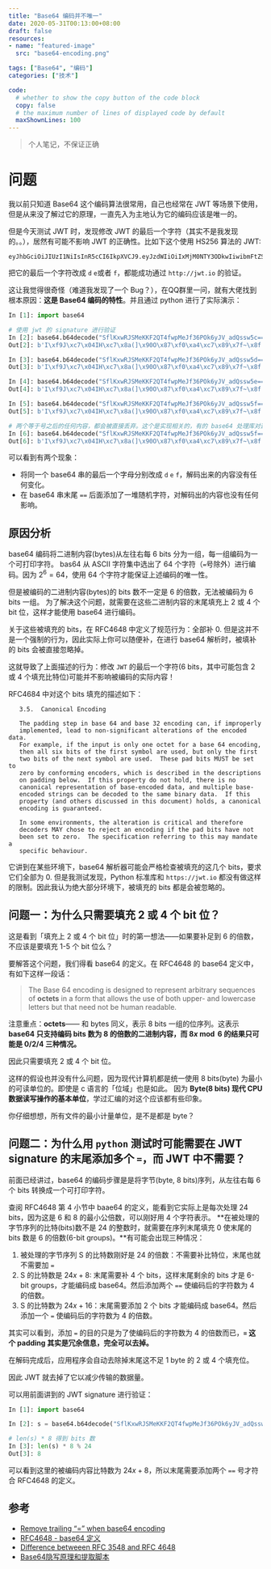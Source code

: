 ```yaml
---
title: "Base64 编码并不唯一"
date: 2020-05-31T00:13:00+08:00
draft: false
resources:
- name: "featured-image"
  src: "base64-encoding.png"

tags: ["Base64", "编码"]
categories: ["技术"]

code:
  # whether to show the copy button of the code block
  copy: false
  # the maximum number of lines of displayed code by default
  maxShownLines: 100
---
```


>个人笔记，不保证正确

# 问题

我以前只知道 Base64 这个编码算法很常用，自己也经常在 JWT 等场景下使用，但是从来没了解过它的原理，一直先入为主地认为它的编码应该是唯一的。 

但是今天测试 JWT 时，发现修改 JWT 的最后一个字符（其实不是我发现的。。），居然有可能不影响 JWT 的正确性。比如下这个使用 HS256 算法的 JWT:

```
eyJhbGciOiJIUzI1NiIsInR5cCI6IkpXVCJ9.eyJzdWIiOiIxMjM0NTY3ODkwIiwibmFtZSI6IkpvaG4gRG9lIiwiaWF0IjoxNTE2MjM5MDIyfQ.SflKxwRJSMeKKF2QT4fwpMeJf36POk6yJV_adQssw5c
```

把它的最后一个字符改成 `d` `e`或者 `f`，都能成功通过 `http://jwt.io` 的验证。

这让我觉得很奇怪（难道我发现了一个 Bug？），在QQ群里一问，就有大佬找到根本原因：**这是 Base64 编码的特性**。并且通过 python 进行了实际演示：

```python
In [1]: import base64

# 使用 jwt 的 signature 进行验证
In [2]: base64.b64decode("SflKxwRJSMeKKF2QT4fwpMeJf36POk6yJV_adQssw5c==")
Out[2]: b'I\xf9J\xc7\x04IH\xc7\x8a(]\x90O\x87\xf0\xa4\xc7\x89\x7f~\x8f:N\xb2%V\x9dB\xcb0\xe5'

In [3]: base64.b64decode("SflKxwRJSMeKKF2QT4fwpMeJf36POk6yJV_adQssw5d==")
Out[3]: b'I\xf9J\xc7\x04IH\xc7\x8a(]\x90O\x87\xf0\xa4\xc7\x89\x7f~\x8f:N\xb2%V\x9dB\xcb0\xe5'

In [4]: base64.b64decode("SflKxwRJSMeKKF2QT4fwpMeJf36POk6yJV_adQssw5e==")
Out[4]: b'I\xf9J\xc7\x04IH\xc7\x8a(]\x90O\x87\xf0\xa4\xc7\x89\x7f~\x8f:N\xb2%V\x9dB\xcb0\xe5'

In [5]: base64.b64decode("SflKxwRJSMeKKF2QT4fwpMeJf36POk6yJV_adQssw5f==")
Out[5]: b'I\xf9J\xc7\x04IH\xc7\x8a(]\x90O\x87\xf0\xa4\xc7\x89\x7f~\x8f:N\xb2%V\x9dB\xcb0\xe5'

# 两个等于号之后的任何内容，都会被直接丢弃。这个是实现相关的，有的 base64 处理库对这种情况会报错。
In [6]: base64.b64decode("SflKxwRJSMeKKF2QT4fwpMeJf36POk6yJV_adQssw5f==fdf=df==dfd=fderwe=r")
Out[6]: b'I\xf9J\xc7\x04IH\xc7\x8a(]\x90O\x87\xf0\xa4\xc7\x89\x7f~\x8f:N\xb2%V\x9dB\xcb0\xe5'
```

可以看到有两个现象：

- 将同一个 base64 串的最后一个字母分别改成 `d` `e` `f`，解码出来的内容没有任何变化。
- 在 base64 串末尾 `==` 后面添加了一堆随机字符，对解码出的内容也没有任何影响。

## 原因分析

base64 编码将二进制内容(bytes)从左往右每 6 bits 分为一组，每一组编码为一个可打印字符。
bas64 从 ASCII 字符集中选出了 64 个字符（`=`号除外）进行编码。因为 $2^6=64$，使用 64 个字符才能保证上述编码的唯一性。

但是被编码的二进制内容(bytes)的 bits 数不一定是 6 的倍数，无法被编码为 6 bits 一组。
为了解决这个问题，就需要在这些二进制内容的末尾填充上 2 或 4 个 bit 位，这样才能使用 base64 进行编码。

关于这些被填充的 bits，在 RFC4648 中定义了规范行为：全部补 0.
但是这并不是一个强制的行为，因此实际上你可以随便补，在进行 base64 解析时，被填补的 bits 会被直接忽略掉。

这就导致了上面描述的行为：修改 `JWT` 的最后一个字符(6 bits，其中可能包含 2 或 4 个填充比特位)可能并不影响被编码的实际内容！

RFC4684 中对这个 bits 填充的描述如下：

```
   3.5.  Canonical Encoding

   The padding step in base 64 and base 32 encoding can, if improperly
   implemented, lead to non-significant alterations of the encoded data.
   For example, if the input is only one octet for a base 64 encoding,
   then all six bits of the first symbol are used, but only the first
   two bits of the next symbol are used.  These pad bits MUST be set to
   zero by conforming encoders, which is described in the descriptions
   on padding below.  If this property do not hold, there is no
   canonical representation of base-encoded data, and multiple base-
   encoded strings can be decoded to the same binary data.  If this
   property (and others discussed in this document) holds, a canonical
   encoding is guaranteed.

   In some environments, the alteration is critical and therefore
   decoders MAY chose to reject an encoding if the pad bits have not
   been set to zero.  The specification referring to this may mandate a
   specific behaviour.
```

它讲到在某些环境下，base64 解析器可能会严格检查被填充的这几个 bits，要求它们全部为 0.
但是我测试发现，Python 标准库和 `https://jwt.io` 都没有做这样的限制。因此我认为绝大部分环境下，被填充的 bits 都是会被忽略的。

## 问题一：为什么只需要填充 2 或 4 个 bit 位？

这是看到「填充上 2 或 4 个 bit 位」时的第一想法——如果要补足到 6 的倍数，不应该是要填充 1-5 个 bit 位么？

要解答这个问题，我们得看 base64 的定义。在 RFC4648 的 base64 定义中，有如下这样一段话：

>The Base 64 encoding is designed to represent arbitrary sequences of
**octets** in a form that allows the use of both upper- and lowercase
letters but that need not be human readable.

注意重点：**octets**—— 和 bytes 同义，表示 8 bits 一组的位序列。这表示 **base64 只支持编码 bits 数为 8 的倍数的二进制内容，而 $8x \bmod 6$ 的结果只可能是 0/2/4 三种情况。**

因此只需要填充 2 或 4 个 bit 位。

这样的假设也并没有什么问题，因为现代计算机都是统一使用 8 bits(byte) 为最小的可读单位的。即使是 c 语言的「位域」也是如此。
因为 **Byte(8 bits) 现代 CPU 数据读写操作的基本单位**，学过汇编的对这个应该都有些印象。


你仔细想想，所有文件的最小计量单位，是不是都是 byte？

## 问题二：为什么用 `python` 测试时可能需要在 JWT signature 的末尾添加多个 `=`，而 JWT 中不需要？

前面已经讲过，base64 的编码步骤是是将字节(byte, 8 bits)序列，从左往右每 6 个 bits 转换成一个可打印字符。

查阅 RFC4648 第 4 小节中 baae64 的定义，能看到它实际上是每次处理 24 bits，因为这是 6 和 8 的最小公倍数，可以刚好用 4 个字符表示。
**在被处理的字节序列的比特(bits)数不是 24 的整数时，就需要在序列末尾填充 0 使末尾的 bits 数是 6 的倍数(6-bit groups)。**有可能会出现三种情况：

1. 被处理的字节序列 S 的比特数刚好是 24 的倍数：不需要补比特位，末尾也就不需要加 `=`
1. S 的比特数是 $24x+8$: 末尾需要补 4 个 bits，这样末尾剩余的 bits 才是 6-bit groups，才能编码成 base64。然后添加两个 `==` 使编码后的字符数为 4 的倍数。
1. S 的比特数为 $24x+16$：末尾需要添加 2 个 bits 才能编码成 base64。然后添加一个 `=` 使编码后的字符数为 4 的倍数。

其实可以看到，添加 `=` 的目的只是为了使编码后的字符数为 4 的倍数而已，**`=` 这个 padding 其实是冗余信息，完全可以去掉。**

在解码完成后，应用程序会自动去除掉末尾这不足 1 byte 的 2 或 4 个填充位。

因此 JWT 就去掉了它以减少传输的数据量。

可以用前面讲到的 JWT signature 进行验证：

```python
In [1]: import base64

In [2]: s = base64.b64decode("SflKxwRJSMeKKF2QT4fwpMeJf36POk6yJV_adQssw5c==")

# len(s) * 8 得到 bits 数
In [3]: len(s) * 8 % 24
Out[3]: 8
```

可以看到这里的被编码内容比特数为 $24x+8$，所以末尾需要添加两个 `==` 号才符合 RFC4648 的定义。

## 参考

- [Remove trailing “=” when base64 encoding](https://stackoverflow.com/questions/4492426/remove-trailing-when-base64-encoding)
- [RFC4648 - base64 定义](https://tools.ietf.org/html/rfc4648)
- [Difference betweeen RFC 3548 and RFC 4648](https://stackoverflow.com/questions/37893325/difference-betweeen-rfc-3548-and-rfc-4648)
- [Base64隐写原理和提取脚本](https://www.jianshu.com/p/f1f4e10ad10e)

